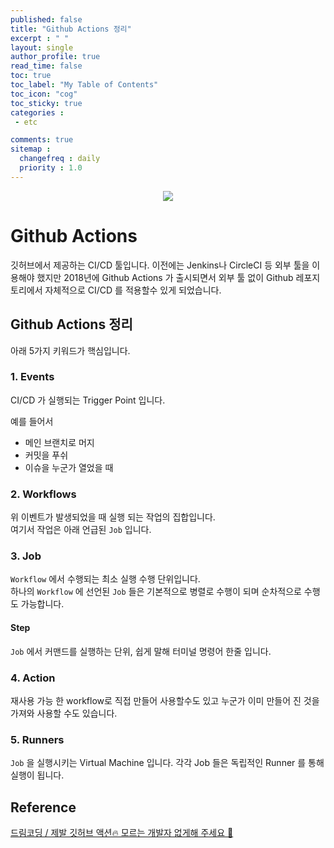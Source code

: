 ```yaml
---
published: false
title: "Github Actions 정리"
excerpt : " "
layout: single
author_profile: true
read_time: false
toc: true
toc_label: "My Table of Contents"
toc_icon: "cog"
toc_sticky: true
categories :
 - etc

comments: true
sitemap :
  changefreq : daily
  priority : 1.0
---
```


<div align="center">
<img src="https://image.toast.com/aaaadh/real/2021/techblog/1%2818%29.png" >
</div>

# Github Actions

깃허브에서 제공하는 CI/CD 툴입니다. 이전에는 Jenkins나 CircleCI 등 외부 툴을 이용해야 했지만 2018년에 Github Actions 가 출시되면서 외부 툴 없이 Github 레포지토리에서 자체적으로 CI/CD 를 적용할수 있게 되었습니다.

## Github Actions 정리

아래 5가지 키워드가 핵심입니다.

### 1. Events

CI/CD 가 실행되는 Trigger Point 입니다.

예를 들어서

- 메인 브랜치로 머지
- 커밋을 푸쉬
- 이슈을 누군가 열었을 때

### 2. Workflows

위 이벤트가 발생되었을 때 실행 되는 작업의 집합입니다.<br>
여기서 작업은 아래 언급된 `Job` 입니다.

### 3. Job

`Workflow` 에서 수행되는 최소 실행 수행 단위입니다.<br>
하나의 `Workflow` 에 선언된 `Job` 들은 기본적으로 병렬로 수행이 되며 순차적으로 수행도 가능합니다.

#### Step

`Job` 에서 커맨드를 실행하는 단위, 쉽게 말해 터미널 명령어 한줄 입니다.

### 4. Action

재사용 가능 한 workflow로 직접 만들어 사용할수도 있고 누군가 이미 만들어 진 것을 가져와 사용할 수도 있습니다.

### 5. Runners

`Job` 을 실행시키는 Virtual Machine 입니다. 각각 Job 들은 독립적인 Runner 를 통해 실행이 됩니다.

## Reference

[드림코딩 / 제발 깃허브 액션🔥 모르는 개발자 없게해 주세요 🙏](https://www.youtube.com/watch?v=iLqGzEkusIw)